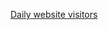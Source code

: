 [Daily website visitors](https://drive.google.com/drive/u/0/folders/1Jki9CG84RuNWE4buwY_0EheSSWSmaWtE)
